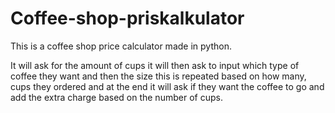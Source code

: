 # Coffee-shop-priskalkulator
This is a coffee shop price calculator made in python.

It will ask for the amount of cups it will then ask to input which type of coffee they want and then the size this is repeated based on how many,
cups they ordered and at the end it will ask if they want the coffee to go and add the extra charge based on the number of cups.